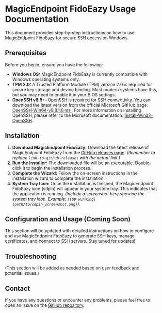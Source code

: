 # MagicEndpoint FidoEazy Usage Documentation

This document provides step-by-step instructions on how to use MagicEndpoint FidoEazy for secure SSH access on Windows.

## Prerequisites

Before you begin, ensure you have the following:

* **Windows OS:** MagicEndpoint FidoEazy is currently compatible with Windows operating systems only.
* **TPM 2.0:** A Trusted Platform Module (TPM) version 2.0 is required for secure key storage and device binding.  Most modern systems have this, but you may need to enable it in your BIOS settings.
* **OpenSSH v8.5+:** OpenSSH is required for SSH connectivity.  You can download the latest version from the official Microsoft GitHub page: [OpenSSH-Win64-v9.8.1.0.msi](https://github.com/PowerShell/Win32-OpenSSH/releases/download/v9.8.1.0p1-Preview/OpenSSH-Win64-v9.8.1.0.msi).  For more information on installing OpenSSH, please refer to the Microsoft documentation: [Install-Win32-OpenSSH](https://github.com/PowerShell/Win32-OpenSSH/wiki/Install-Win32-OpenSSH).

## Installation

1. **Download MagicEndpoint FidoEazy:** Download the latest release of MagicEndpoint FidoEazy from the [GitHub releases page](link-to-github-releases).  *(Remember to replace `link-to-github-releases` with the actual link.)*
2. **Run the Installer:** The downloaded file will be an executable. Double-click it to begin the installation process.
3. **Complete the Wizard:** Follow the on-screen instructions in the installation wizard to complete the installation.
4. **System Tray Icon:** Once the installation is finished, the MagicEndpoint FidoEazy icon (sdpin) will appear in your system tray.  This indicates that the application is running.  *(Include a screenshot here showing the system tray icon.  Example: `![SD Running](path/to/sdpin_screenshot.png)`)*.

## Configuration and Usage (Coming Soon)

This section will be updated with detailed instructions on how to configure and use MagicEndpoint FidoEazy to generate SSH keys, manage certificates, and connect to SSH servers.  Stay tuned for updates!


## Troubleshooting

(This section will be added as needed based on user feedback and potential issues.)

## Contact

If you have any questions or encounter any problems, please feel free to open an issue on the [GitHub repository](https://github.com/WinMagic/MagicEndpoint-FidoEazy).
